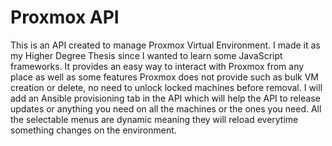 # Proxmox API
This is an API created to manage Proxmox Virtual Environment.
I made it as my Higher Degree Thesis since I wanted to learn some JavaScript frameworks.
It provides an easy way to interact with Proxmox from any place as well as some features Proxmox does not provide such as bulk VM creation or delete, no need to unlock locked machines before removal.
I will add an Ansible provisioning tab in the API which will help the API to release updates or anything you need on all the machines or the ones you need.
All the selectable menus are dynamic meaning they will reload everytime something changes on the environment.
